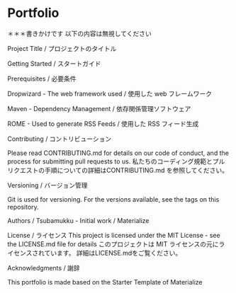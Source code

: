 # Portfolio


＊＊＊書きかけです 以下の内容は無視してください

Project Title / プロジェクトのタイトル

Getting Started / スタートガイド



Prerequisites / 必要条件





Dropwizard - The web framework used / 使用した web フレームワーク


Maven - Dependency Management / 依存関係管理ソフトウェア


ROME - Used to generate RSS Feeds / 使用した RSS フィード生成



Contributing / コントリビューション

Please read CONTRIBUTING.md for details on our code of conduct, and the process for submitting pull requests to us.
私たちのコーディング規範とプルリクエストの手順についての詳細はCONTRIBUTING.md を参照してください。

Versioning / バージョン管理

Git is used for versioning. For the versions available, see the tags on this repository.

Authors / Tsubamukku - Initial work / Materialize


License / ライセンス
This project is licensed under the MIT License - see the LICENSE.md file for details
このプロジェクトは MIT ライセンスの元にライセンスされています。 詳細はLICENSE.mdをご覧ください。

Acknowledgments / 謝辞

This portfolio is made based on the Starter Template of Materialize
